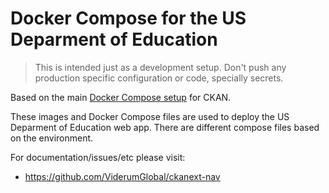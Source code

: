 # Docker Compose for the US Deparment of Education

> This is intended just as a development setup. Don't push any production specific configuration or code, specially secrets.

Based on the main [Docker Compose setup](https://github.com/okfn/docker-ckan) for CKAN.

These images and Docker Compose files are used to deploy the US Deparment of Education web app. There are different compose files based on the environment.

For documentation/issues/etc please visit:
- https://github.com/ViderumGlobal/ckanext-nav

